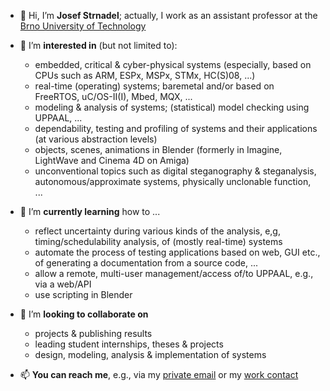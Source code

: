 - 👋 Hi, I’m **Josef Strnadel**; actually, I work as an assistant professor at the [Brno University of Technology](https://www.vut.cz)
- 👀 I’m **interested in** (but not limited to):
  - embedded, critical & cyber-physical systems (especially, based on CPUs such as ARM, ESPx, MSPx, STMx, HC(S)08, ...)
  - real-time (operating) systems; baremetal and/or based on FreeRTOS, uC/OS-II(I), Mbed, MQX, ...
  - modeling & analysis of systems; (statistical) model checking using UPPAAL, ...
  - dependability, testing and profiling of systems and their applications (at various abstraction levels)
  - objects, scenes, animations in Blender (formerly in Imagine, LightWave and Cinema 4D on Amiga)
  - unconventional topics such as digital steganography & steganalysis, autonomous/approximate systems, physically unclonable function, ...
- 🌱 I’m **currently learning** how to ...
  - reflect uncertainty during various kinds of the analysis, e,g, timing/schedulability analysis, of (mostly real-time) systems
  - automate the process of testing applications based on web, GUI etc., of generating a documentation from a source code, ...
  - allow a remote, multi-user management/access of/to UPPAAL, e.g., via a web/API
  - use scripting in Blender
- 💞️ I’m **looking to collaborate on**
  - projects & publishing results
  - leading student internships, theses & projects
  - design, modeling, analysis & implementation of systems

- 📫 **You can reach me**, e.g., via my [private email](mailto:josef.strnadel@gmail.com) or my [work contact](https://www.fit.vut.cz/person/strnadel/)

<!---
josef-strnadel/josef-strnadel is a ✨ special ✨ repository because its `README.md` (this file) appears on your GitHub profile.
You can click the Preview link to take a look at your changes.
--->
